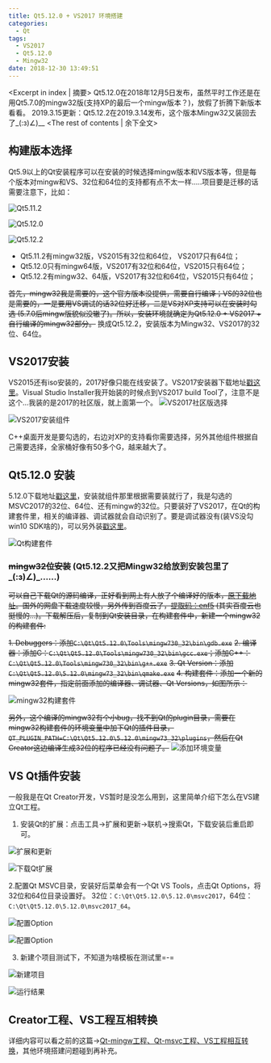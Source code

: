```yaml
---
title: Qt5.12.0 + VS2017 环境搭建
categories:
  - Qt
tags:
  - VS2017
  - Qt5.12.0
  - Mingw32
date: 2018-12-30 13:49:51
---
```


<Excerpt in index | 摘要> 
Qt5.12.0在2018年12月5日发布，虽然平时工作还是在用Qt5.7.0的mingw32版(支持XP的最后一个mingw版本？)，放假了折腾下新版本看看。
2019.3.15更新：Qt5.12.2在2019.3.14发布，这个版本Mingw32又装回去了_(:з)∠)__ <!-- more -->
<The rest of contents | 余下全文>

## 构建版本选择
Qt5.9以上的Qt安装程序可以在安装的时候选择mingw版本和VS版本等，但是每个版本对mingw和VS、32位和64位的支持都有点不太一样.....项目要是迁移的话需要注意下，比如：

![Qt5.11.2](https://cdn.jsdelivr.net/gh/Longxr/PicStored/blog/Qt5-12-0-VS2017-environment_01.png)

![Qt5.12.0](https://cdn.jsdelivr.net/gh/Longxr/PicStored/blog/Qt5-12-0-VS2017-environment_02.png)

![Qt5.12.2](https://cdn.jsdelivr.net/gh/Longxr/PicStored/blog/Qt5-12-0-VS2017-environment_03.png)


* Qt5.11.2有mingw32版，VS2015有32位和64位， VS2017只有64位；
* Qt5.12.0只有mingw64版，VS2017有32位和64位，VS2015只有64位；
* Qt5.12.2有mingw32、64版，VS2017有32位和64位，VS2015只有64位；

~~首先，mingw32我是需要的，这个官方版本没提供，需要自行编译；VS的32位也是需要的，一是要用VS调试的话32位好迁移，二是VS对XP支持可以在安装时勾选 (5.7.0后mingw版貌似没辙了)。所以，安装环境就确定为Qt5.12.0 + VS2017 + 自行编译的mingw32部分。~~
换成Qt5.12.2，安装版本为Mingw32、VS2017的32位、64位。

## VS2017安装
VS2015还有iso安装的，2017好像只能在线安装了。VS2017安装器下载地址[戳这里](https://visualstudio.microsoft.com/zh-hans/downloads/)。Visual Studio Installer我开始装的时候点到VS2017 build Tool了，注意不是这个...我装的是2017的社区版，就上面第一个。
![VS2017社区版选择](https://cdn.jsdelivr.net/gh/Longxr/PicStored/blog/Qt5-12-0-VS2017-environment_04.png)

![VS2017安装组件](https://cdn.jsdelivr.net/gh/Longxr/PicStored/blog/Qt5-12-0-VS2017-environment_05.png)

C++桌面开发是要勾选的，右边对XP的支持看你需要选择，另外其他组件根据自己需要选择，全家桶好像有50多个G，越来越大了。

## Qt5.12.0 安装
5.12.0下载地址[戳这里](https://download.qt.io/archive/qt/5.12/5.12.0/)，安装就组件那里根据需要装就行了，我是勾选的MSVC2017的32位、64位、还有mingw的32位。只要装好了VS2017，在Qt的构建套件里，相关的编译器、调试器就会自动识别了。要是调试器没有(装VS没勾win10 SDK啥的)，可以另外装[戳这里](https://docs.microsoft.com/zh-cn/windows-hardware/drivers/debugger/debugger-download-tools)。

![Qt构建套件](https://cdn.jsdelivr.net/gh/Longxr/PicStored/blog/Qt5-12-0-VS2017-environment_06.png)

### ~~mingw32位安装~~  (Qt5.12.2又把Mingw32给放到安装包里了_(:з)∠)_......)
~~可以自己下载Qt的源码编译，正好看到网上有人放了个编译好的版本，[原下载地址](https://yadi.sk/d/oaPalrciE_lUJQ)。国外的网盘下载速度较慢，另外传到百度云了，[提取码：enf5](https://pan.baidu.com/s/18qURVWIL5gDEKyM1nqGbug) (其实百度云也挺慢的...)。下载解压后，复制到Qt安装目录，在构建套件中，新建一个mingw32的构建套件:~~

~~1. Debuggers：添加`C:\Qt\Qt5.12.0\Tools\mingw730_32\bin\gdb.exe`~~
~~2. 编译器：添加C：`C:\Qt\Qt5.12.0\Tools\mingw730_32\bin\gcc.exe`；添加C++：`C:\Qt\Qt5.12.0\Tools\mingw730_32\bin\g++.exe`~~
~~3. Qt Version：添加`C:\Qt\Qt5.12.0\5.12.0\mingw73_32\bin\qmake.exe`~~
~~4. 构建套件：添加一个新的mingw32套件，指定前面添加的编译器、调试器、Qt Versions，如图所示：~~

![mingw32构建套件](https://cdn.jsdelivr.net/gh/Longxr/PicStored/blog/Qt5-12-0-VS2017-environment_07.png)

~~另外，这个编译的mingw32有个小bug，找不到Qt的plugin目录，需要在mingw32构建套件的环境变量中加下Qt的插件目录，`QT_PLUGIN_PATH=C:\Qt\Qt5.12.0\5.12.0\mingw73_32\plugins`，然后在Qt Creator这边编译生成32位的程序已经没有问题了。~~
![添加环境变量](https://cdn.jsdelivr.net/gh/Longxr/PicStored/blog/Qt5-12-0-VS2017-environment_08.png)

## VS Qt插件安装
一般我是在Qt Creator开发，VS暂时是没怎么用到，这里简单介绍下怎么在VS建立Qt工程。
1. 安装Qt的扩展：点击工具->扩展和更新->联机->搜索Qt，下载安装后重启即可。

![扩展和更新](https://cdn.jsdelivr.net/gh/Longxr/PicStored/blog/Qt5-12-0-VS2017-environment_09.png)

![下载Qt扩展](https://cdn.jsdelivr.net/gh/Longxr/PicStored/blog/Qt5-12-0-VS2017-environment_10.png)

2.配置Qt MSVC目录，安装好后菜单会有一个Qt VS Tools，点击Qt Options，将32位和64位目录设置好。
32位：`C:\Qt\Qt5.12.0\5.12.0\msvc2017`，64位：`C:\Qt\Qt5.12.0\5.12.0\msvc2017_64`。

![配置Option](https://cdn.jsdelivr.net/gh/Longxr/PicStored/blog/Qt5-12-0-VS2017-environment_11.png)

![配置Option](https://cdn.jsdelivr.net/gh/Longxr/PicStored/blog/Qt5-12-0-VS2017-environment_12.png)

3. 新建个项目测试下，不知道为啥模板在测试里=-=

![新建项目](https://cdn.jsdelivr.net/gh/Longxr/PicStored/blog/Qt5-12-0-VS2017-environment_13.png)

![运行结果](https://cdn.jsdelivr.net/gh/Longxr/PicStored/blog/Qt5-12-0-VS2017-environment_14.png)

## Creator工程、VS工程互相转换
详细内容可以看之前的这篇->[Qt-mingw工程、Qt-msvc工程、VS工程相互转换](https://www.jianshu.com/p/d57108ddd9de)，其他环境搭建问题碰到再补充。

